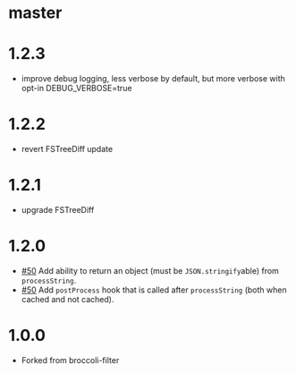 # master

# 1.2.3

* improve debug logging, less verbose by default, but more verbose with opt-in DEBUG_VERBOSE=true

# 1.2.2

* revert FSTreeDiff update

# 1.2.1

* upgrade FSTreeDiff

# 1.2.0

* [#50](https://github.com/stefanpenner/broccoli-persistent-filter/pull/50) Add ability to return an object (must be `JSON.stringify`able) from `processString`.
* [#50](https://github.com/stefanpenner/broccoli-persistent-filter/pull/50) Add `postProcess` hook that is called after `processString` (both when cached and not cached).

# 1.0.0

* Forked from broccoli-filter
